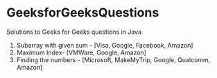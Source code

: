 # GeeksforGeeksQuestions
Solutions to Geeks for Geeks questions in Java

1. Subarray with given sum - [Visa, Google, Facebook, Amazon]
2. Maximum Index- [VMWare, Google, Amazon]
3. Finding the numbers - [Microsoft, MakeMyTrip, Google, Qualcomm, Amazon]
